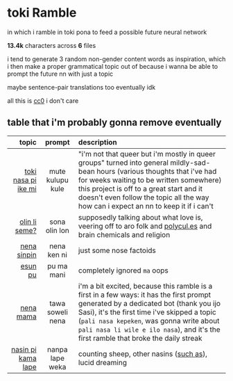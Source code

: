 # toki Ramble
in which i ramble in toki pona to feed a possible future neural network

**<!--sizestart-->13.4<!--sizeend-->k** characters across **<!--countstart-->6<!--countend-->** files

i tend to generate 3 random non-gender content words as inspiration, which i then make a proper grammatical topic out of because i wanna be able to prompt the future nn with just a topic

maybe sentence-pair translations too eventually idk

all this is [cc0](LICENSE) i don't care

## table that i'm probably gonna remove eventually

| topic | prompt | description |
|-:|:-:|:-|
| [toki nasa pi ike mi](toki/toki%20nasa%20pi%20ike%20mi.txt) | mute kulupu kule | "i'm not that queer but i'm mostly in queer groups" turned into general mildly-sad-bean hours (various thoughts that i've had for weeks waiting to be written somewhere) this project is off to a great start and it doesn't even follow the topic all the way how can i expect an nn to keep it if i can't |
| [olin li seme?](toki/olin%20li%20seme.txt) | sona olin lon | supposedly talking about what love is, veering off to aro folk and [polycul.es](https://polycul.es/) and brain chemicals and religion |
| [nena sinpin](toki/nena%20sinpin.txt) | nena ken ni | just some nose factoids |
| [esun pu](toki/esun%20pu.txt) | pu ma mani | completely ignored `ma` oops |
| [nena mama](toki/nena%20mama.txt) | tawa soweli nena | i'm a bit excited, because this ramble is a first in a few ways: it has the first prompt generated by a dedicated bot (thank you ijo Sasi), it's the first time i've skipped a topic (`pali nasa kepeken`, was gonna write about `pali nasa li wile e ilo nasa`), and it's the first ramble that broke the daily streak |
| [nasin pi kama lape](toki/nasin%20pi%20kama%20lape.txt) | nanpa lape weka | counting sheep, other nasins ([such as](https://thatsleepguy.com/master-the-us-military-sleep-technique-the-easy-way/)), lucid dreaming |
